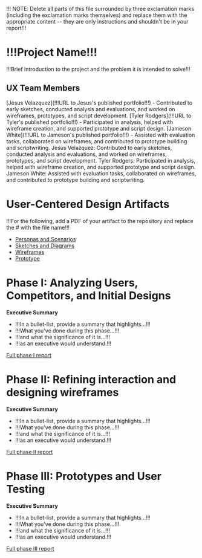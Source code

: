 !!! NOTE: Delete all parts of this file surrounded by three exclamation marks (including the exclamation marks themselves) and replace them with the appropriate content -- they are only instructions and shouldn't be in your report!!!

# !!!Project Name!!!

!!!Brief introduction to the project and the problem it is intended to solve!!!

## UX Team Members

[Jesus Velazquez](!!!URL to Jesus's published portfolio!!!) - Contributed to early sketches, conducted analysis and evaluations, and worked on wireframes, prototypes, and script development.
[Tyler Rodgers](!!!URL to Tyler's published portfolio!!!) - Participated in analysis, helped with wireframe creation, and supported prototype and script design.
[Jameson White](!!!URL to Jameson's published portfolio!!!) - Assisted with evaluation tasks, collaborated on wireframes, and contributed to prototype building and scriptwriting.
Jesus Velazquez: Contributed to early sketches, conducted analysis and evaluations, and worked on wireframes, prototypes, and script development.
Tyler Rodgers: Participated in analysis, helped with wireframe creation, and supported prototype and script design.
Jameson White: Assisted with evaluation tasks, collaborated on wireframes, and contributed to prototype building and scriptwriting.

# User-Centered Design Artifacts
 
!!!For the following, add a PDF of your artifact to the repository and replace the # with the file name!!!

* [Personas and Scenarios](personas/)
* [Sketches and Diagrams](sketches/)
* [Wireframes](wireframes/)
* [Prototype](#)

# Phase I: Analyzing Users, Competitors, and Initial Designs

**Executive Summary**

* !!!In a bullet-list, provide a summary that highlights...!!!
* !!!What you've done during this phase...!!!
* !!!and what the significance of it is...!!!
* !!!as an executive would understand.!!!

[Full phase I report](phaseI/)

# Phase II: Refining interaction and designing wireframes

**Executive Summary**

* !!!In a bullet-list, provide a summary that highlights...!!!
* !!!What you've done during this phase...!!!
* !!!and what the significance of it is...!!!
* !!!as an executive would understand.!!!

[Full phase II report](phaseII/)

# Phase III: Prototypes and User Testing

**Executive Summary**

* !!!In a bullet-list, provide a summary that highlights...!!!
* !!!What you've done during this phase...!!!
* !!!and what the significance of it is...!!!
* !!!as an executive would understand.!!!

[Full phase III report](phaseIII/)
